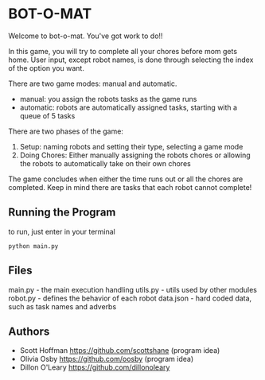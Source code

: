 # BOT-O-MAT
Welcome to bot-o-mat. You've got work to do!!

In this game, you will try to complete all your chores before mom gets home. User input, except robot names, is done through selecting the index of the option you want.

There are two game modes: manual and automatic.
- manual: you assign the robots tasks as the game runs
- automatic: robots are automatically assigned tasks, starting with a queue of 5 tasks

There are two phases of the game:
1. Setup: naming robots and setting their type, selecting a game mode
2. Doing Chores: Either manually assigning the robots chores or allowing the robots to automatically take on their own chores

The game concludes when either the time runs out or all the chores are completed. Keep in mind there are tasks that each robot cannot complete!


## Running the Program
to run, just enter in your terminal
```
python main.py
```

## Files
main.py - the main execution handling
utils.py - utils used by other modules
robot.py - defines the behavior of each robot
data.json - hard coded data, such as task names and adverbs

## Authors
- Scott Hoffman <https://github.com/scottshane>  (program idea)
- Olivia Osby <https://github.com/oosby> (program idea)
- Dillon O'Leary <https://github.com/dillonoleary>
